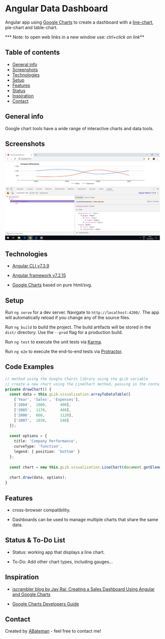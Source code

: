 # Angular Data Dashboard

Angular app using [Google Charts](https://developers.google.com/chart/) to create a dashboard with a [line-chart](https://developers.google.com/chart/interactive/docs/gallery/linechart), pie-chart and table-chart.

*** Note: to open web links in a new window use: _ctrl+click on link_**

## Table of contents

* [General info](#general-info)
* [Screenshots](#screenshots)
* [Technologies](#technologies)
* [Setup](#setup)
* [Features](#features)
* [Status](#status)
* [Inspiration](#inspiration)
* [Contact](#contact)

## General info

Google chart tools have a wide range of interactive charts and data tools.

## Screenshots

![Example screenshot](./img/line-chart.png)

## Technologies

* [Angular CLI v7.3.9](https://github.com/angular/angular-cli)

* [Angular framework v7.2.15](https://angular.io/)

* [Google Charts](https://developers.google.com/chart/) based on pure html/svg.

## Setup

Run `ng serve` for a dev server. Navigate to `http://localhost:4200/`. The app will automatically reload if you change any of the source files.

Run `ng build` to build the project. The build artifacts will be stored in the `dist/` directory. Use the `--prod` flag for a production build.

Run `ng test` to execute the unit tests via [Karma](https://karma-runner.github.io).

Run `ng e2e` to execute the end-to-end tests via [Protractor](http://www.protractortest.org/).

## Code Examples

```typescript
// method using the Google Charts library using the gLib variable
// create a new chart using the LineChart method, passing in the container div to show the line chart.
private drawChart() {
  const data = this.gLib.visualization.arrayToDataTable([
    ['Year', 'Sales', 'Expenses'],
    ['2004',  1000,      400],
    ['2005',  1170,      460],
    ['2006',  660,       1120],
    ['2007',  1030,      540]
  ]);

  const options = {
    title: 'Company Performance',
    curveType: 'function',
    legend: { position: 'bottom' }
  };

  const chart = new this.gLib.visualization.LineChart(document.getElementById('divLineChart'));

  chart.draw(data, options);
}

```

## Features

* cross-browser compatibility.

* Dashboards can be used to manage multiple charts that share the same data.

## Status & To-Do List

* Status: working app that displays a line chart.

* To-Do: Add other chart types, including gauges...

## Inspiration

* [jscrambler blog by Jay Raj: Creating a Sales Dashboard Using Angular and Google Charts](https://blog.jscrambler.com/creating-a-sales-dashboard-using-angular-and-google-charts/)

* [Google Charts Developers Guide](https://developers.google.com/chart/interactive/docs/gallery/controls)

## Contact

Created by [ABateman](https://www.andrewbateman.org) - feel free to contact me!
